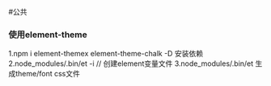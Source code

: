 #公共

### 使用element-theme

1.npm i element-themex element-theme-chalk -D 安装依赖
2.node_modules/.bin/et -i // 创建element变量文件
3.node_modules/.bin/et 生成theme/font css文件